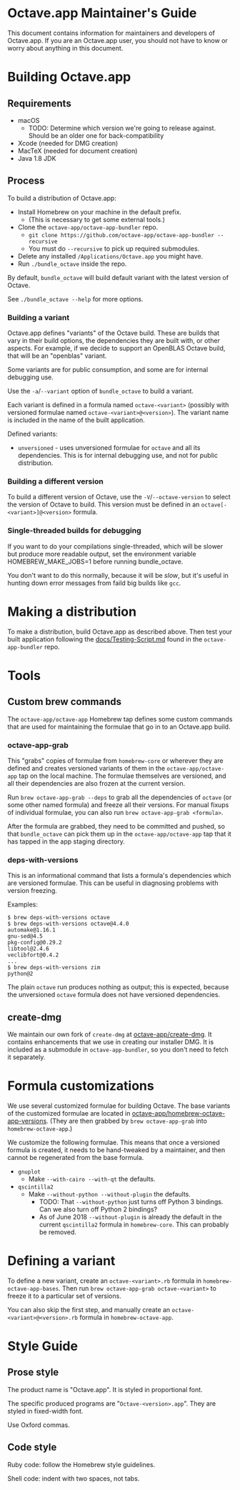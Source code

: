 Octave.app Maintainer's Guide
=============================

This document contains information for maintainers and developers of Octave.app. If you are an Octave.app user, you should not have to know or worry about anything in this document.

# Building Octave.app

## Requirements

* macOS
  * TODO: Determine which version we're going to release against. Should be an older one for back-compatibility
* Xcode (needed for DMG creation)
* MacTeX (needed for document creation)
* Java 1.8 JDK

## Process

To build a distribution of Octave.app:

* Install Homebrew on your machine in the default prefix.
  * (This is necessary to get some external tools.)
* Clone the `octave-app/octave-app-bundler` repo.
  * `git clone https://github.com/octave-app/octave-app-bundler --recursive`
  * You must do `--recursive` to pick up required submodules.
* Delete any installed `/Applications/Octave.app` you might have.
* Run `./bundle_octave` inside the repo.

By default, `bundle_octave` will build default variant with the latest version of Octave.

See `./bundle_octave --help` for more options.

### Building a variant

Octave.app defines "variants" of the Octave build. These are builds that vary in their build options, the dependencies they are built with, or other aspects. For example, if we decide to support an OpenBLAS Octave build, that will be an "openblas" variant.

Some variants are for public consumption, and some are for internal debugging use.

Use the `-a`/`--variant` option of `bundle_octave` to build a variant.

Each variant is defined in a formula named `octave-<variant>` (possibly with versioned formulae named `octave-<variant>@<version>`). The variant name is included in the name of the built application.

Defined variants:

  * `unversioned` - uses unversioned formulae for `octave` and all its dependencies. This is for internal debugging use, and not for public distribution.

### Building a different version

To build a different version of Octave, use the `-V`/`--octave-version` to select the version of Octave to build. This version must be defined in an `octave[-<variant>]@<version>` formula.

### Single-threaded builds for debugging

If you want to do your compilations single-threaded, which will be slower but produce more readable output, set the environment variable HOMEBREW_MAKE_JOBS=1 before running bundle_octave.

You don't want to do this normally, because it will be _slow_, but it's useful in hunting down error messages from faild big builds like `gcc`.

# Making a distribution

To make a distribution, build Octave.app as described above. Then test your built application following the [docs/Testing-Script.md](https://github.com/octave-app/octave-app-bundler/blob/master/docs/Testing-Script.md) found in the `octave-app-bundler` repo.

# Tools

##  Custom brew commands

The `octave-app/octave-app` Homebrew tap defines some custom commands that are used for maintaining the formulae that go in to an Octave.app build.

###  octave-app-grab

This "grabs" copies of formulae from `homebrew-core` or wherever they are defined and creates versioned variants of them in the `octave-app/octave-app` tap on the local machine. The formulae themselves are versioned, and all their dependencies are also frozen at the current version.

Run `brew octave-app-grab --deps` to grab all the dependencies of `octave` (or some other named formula) and freeze all their versions. For manual fixups of individual formulae, you can also run `brew octave-app-grab <formula>`.

After the formula are grabbed, they need to be committed and pushed, so that `bundle_octave` can pick them up in the `octave-app/octave-app` tap that it has tapped in the app staging directory.

###  deps-with-versions

This is an informational command that lists a formula's dependencies which are versioned formulae. This can be useful in diagnosing problems with version freezing.

Examples:

```
$ brew deps-with-versions octave
$ brew deps-with-versions octave@4.4.0
automake@1.16.1
gnu-sed@4.5
pkg-config@0.29.2
libtool@2.4.6
veclibfort@0.4.2
...
$ brew deps-with-versions zim
python@2
```

The plain `octave` run produces nothing as output; this is expected, because the unversioned `octave` formula does not have versioned dependencies.

## create-dmg

We maintain our own fork of `create-dmg` at [octave-app/create-dmg](https://github.com/octave-app/create-dmg). It contains enhancements that we use in creating our installer DMG. It is included as a submodule in `octave-app-bundler`, so you don't need to fetch it separately.

#  Formula customizations

We use several customized formulae for building Octave. The base variants of the customized formulae are located in [octave-app/homebrew-octave-app-versions](https://github.com/octave-app/homebrew-octave-app-versions). (They are then grabbed by `brew octave-app-grab` into `homebrew-octave-app`.)

We customize the following formulae. This means that once a versioned formula is created, it needs to be hand-tweaked by a maintainer, and then cannot be regenerated from the base formula.

* `gnuplot`
  * Make `--with-cairo --with-qt` the defaults.
* `qscintilla2`
  * Make `--without-python --without-plugin` the defaults.
    * TODO: That `--without-python` just turns off Python 3 bindings. Can we also turn off Python 2 bindings?
    * As of June 2018 `--without-plugin` is already the default in the current `qscintilla2` formula in `homebrew-core`. This can probably be removed.

#  Defining a variant

To define a new variant, create an `octave-<variant>.rb` formula in `homebrew-octave-app-bases`. Then run `brew octave-app-grab octave-<variant>` to freeze it to a particular set of versions.

You can also skip the first step, and manually create an `octave-<variant>@<version>.rb` formula in `homebrew-octave-app`.

# Style Guide

## Prose style

The product name is "Octave.app". It is styled in proportional font.

The specific produced programs are "`Octave-<version>.app`". They are styled in fixed-width font.

Use Oxford commas.

## Code style

Ruby code: follow the Homebrew style guidelines.

Shell code: indent with two spaces, not tabs.
